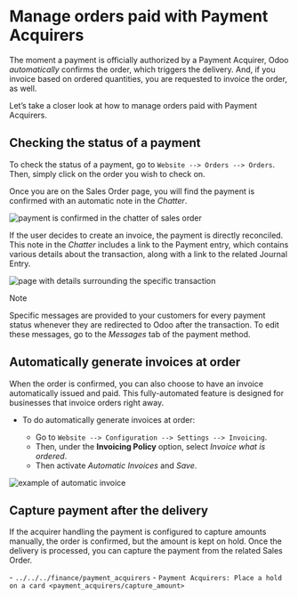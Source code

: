 # Manage orders paid with Payment Acquirers

The moment a payment is officially authorized by a Payment Acquirer,
Odoo *automatically* confirms the order, which triggers the delivery.
And, if you invoice based on ordered quantities, you are requested to
invoice the order, as well.

Let’s take a closer look at how to manage orders paid with Payment
Acquirers.

## Checking the status of a payment

To check the status of a payment, go to `Website --> Orders --> Orders`.
Then, simply click on the order you wish to check on.

Once you are on the Sales Order page, you will find the payment is
confirmed with an automatic note in the *Chatter*.

![payment is confirmed in the chatter of sales
order](payment_acquirer/chatter-transaction.png)

If the user decides to create an invoice, the payment is directly
reconciled. This note in the *Chatter* includes a link to the Payment
entry, which contains various details about the transaction, along with
a link to the related Journal Entry.

![page with details surrounding the specific
transaction](payment_acquirer/transaction-info.png)

<div class="note">

<div class="title">

Note

</div>

Specific messages are provided to your customers for every payment
status whenever they are redirected to Odoo after the transaction. To
edit these messages, go to the *Messages* tab of the payment method.

</div>

## Automatically generate invoices at order

When the order is confirmed, you can also choose to have an invoice
automatically issued and paid. This fully-automated feature is designed
for businesses that invoice orders right away.

  - To do automatically generate invoices at order:
    
      - Go to `Website --> Configuration --> Settings --> Invoicing`.
      - Then, under the **Invoicing Policy** option, select *Invoice
        what is ordered*.
      - Then activate *Automatic Invoices* and *Save*.

![example of automatic invoice](payment_acquirer/automatic-invoice.png)

## Capture payment after the delivery

If the acquirer handling the payment is configured to capture amounts
manually, the order is confirmed, but the amount is kept on hold. Once
the delivery is processed, you can capture the payment from the related
Sales Order.

<div class="seealso">

\- `../../../finance/payment_acquirers` - `Payment Acquirers: Place a
hold on a card <payment_acquirers/capture_amount>`

</div>
